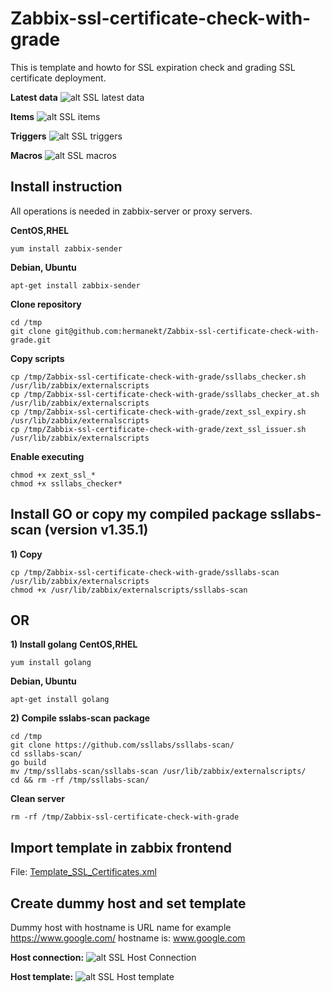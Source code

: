 # Zabbix-ssl-certificate-check-with-grade
This is template and howto for SSL expiration check and grading SSL certificate deployment.

**Latest data**
![alt SSL latest data](https://github.com/hermanekt/Zabbix-ssl-certificate-check-with-grade/raw/master/IMG/latest_data.jpg)

**Items**
![alt SSL items](https://github.com/hermanekt/Zabbix-ssl-certificate-check-with-grade/raw/master/IMG/items.jpg)

**Triggers**
![alt SSL triggers](https://github.com/hermanekt/Zabbix-ssl-certificate-check-with-grade/raw/master/IMG/triggers.jpg)

**Macros**
![alt SSL macros](https://github.com/hermanekt/Zabbix-ssl-certificate-check-with-grade/raw/master/IMG/macros.jpg)

## Install instruction ##

All operations is needed in zabbix-server or proxy servers.

**CentOS,RHEL**
```console
yum install zabbix-sender
```
**Debian, Ubuntu**
```console
apt-get install zabbix-sender
```

**Clone repository**
```console
cd /tmp
git clone git@github.com:hermanekt/Zabbix-ssl-certificate-check-with-grade.git
```

**Copy scripts**
```console
cp /tmp/Zabbix-ssl-certificate-check-with-grade/ssllabs_checker.sh /usr/lib/zabbix/externalscripts
cp /tmp/Zabbix-ssl-certificate-check-with-grade/ssllabs_checker_at.sh /usr/lib/zabbix/externalscripts
cp /tmp/Zabbix-ssl-certificate-check-with-grade/zext_ssl_expiry.sh /usr/lib/zabbix/externalscripts
cp /tmp/Zabbix-ssl-certificate-check-with-grade/zext_ssl_issuer.sh /usr/lib/zabbix/externalscripts
```

**Enable executing**
```console
chmod +x zext_ssl_*
chmod +x ssllabs_checker*
```


## Install GO or copy my compiled package ssllabs-scan (version v1.35.1) ##
**1) Copy**
```console
cp /tmp/Zabbix-ssl-certificate-check-with-grade/ssllabs-scan /usr/lib/zabbix/externalscripts
chmod +x /usr/lib/zabbix/externalscripts/ssllabs-scan
```
## OR ##

**1) Install golang**
**CentOS,RHEL**
```console
yum install golang
```
**Debian, Ubuntu**
```console
apt-get install golang
```
**2) Compile sslabs-scan package**
```console
cd /tmp
git clone https://github.com/ssllabs/ssllabs-scan/
cd ssllabs-scan/
go build
mv /tmp/ssllabs-scan/ssllabs-scan /usr/lib/zabbix/externalscripts/
cd && rm -rf /tmp/ssllabs-scan/
```

**Clean server**
```console
rm -rf /tmp/Zabbix-ssl-certificate-check-with-grade
```
## Import template in zabbix frontend ##
File: [Template_SSL_Certificates.xml](https://github.com/hermanekt/Zabbix-ssl-certificate-check-with-grade/raw/master/Template_SSL_Certificates.xml)

## Create dummy host and set template ##
Dummy host with hostname is URL name for example https://www.google.com/ hostname is: www.google.com

**Host connection:**
![alt SSL Host Connection](https://github.com/hermanekt/Zabbix-ssl-certificate-check-with-grade/raw/master/IMG/host_conn.jpg)

**Host template:**
![alt SSL Host template](https://github.com/hermanekt/Zabbix-ssl-certificate-check-with-grade/raw/master/IMG/host_template.jpg)
